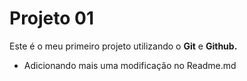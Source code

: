 # Projeto 01 

Este é o meu primeiro projeto utilizando o **Git** e **Github.**


- Adicionando mais uma modificação no Readme.md
